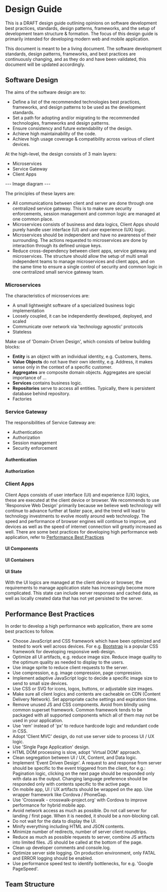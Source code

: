 # Design Guide

This is a DRAFT design guide outlining opinions on software development best practices, standards, design patterns, frameworks, and the setup of development team structure & formation. The focus of this design guide is primarily intended for developing modern web and mobile application.

This document is meant to be a living document. The software development standards, design patterns, frameworks, and best practices are continuously changing, and as they do and have been validated, this document will be updated accordingly.

## Software Design

The aims of the software design are to:

+ Define a list of the recommended technologies best practices, frameworks, and design patterns to be used as the development standards.
+ Set a path for adopting and/or migrating to the recommended technologies, frameworks and design patterns.
+ Ensure consistency and future extendability of the design.
+ Achieve high maintainability of the code.
+ Achieve high usage coverage & compatibility across various of client devices.

At the high-level, the design consists of 3 main layers:

+ Microservices
+ Service Gateway
+ Client Apps

--- Image diagram ---

The principles of these layers are:

+ All communications between client and server are done through one centralized service gateway. This is to make sure security enforcements, session management and common logic are managed at one common place.
+ Microservices consists of business and data logics, Client Apps should purely handle user interface (UI) and user experience (UX) logic.
+ Microservices should be independent and have no awareness of their surrounding. The actions requested to microservices are done by interaction through its defined unique keys.
+ Reduce cross-dependency between client apps, service gateway and microservices. The structure should allow the setup of multi small independent teams to manage microservices and client apps, and on the same time to ensure a single control of security and common logic in one centralized small service gateway team.

### Microservices

The characteristics of microservices are:

+ A small lightweight software of a specialized business logic implementation
+ Loosely coupled, it can be independently developed, deployed, and scaled
+ Communicate over network via 'technology agnostic' protocols
+ Stateless

Make use of 'Domain-Driven Design', which consists of below building blocks:

+ **Entity** is an object with an individual identity, e.g. Customers, Items.
+ **Value Objects** do not have their own identity, e.g. Address, it makes sense only in the context of a specific customer.
+ **Aggregates** are composite domain objects. Aggregates are special importance of ...
+ **Services** contains business logic.
+ **Repositories** serve to access all entities. Typically, there is persistent database behind repository.
+ Factories

### Service Gateway

The responsibilities of Service Gateway are:

+ Authentication
+ Authorization
+ Session management
+ Security enforcement


#### Authentication



#### Authorization



### Client Apps

Client Apps consists of user interface (UI) and experience (UX) logics, these are executed at the client device or browser. We recommends to use 'Responsive Web Design' primarily because we believe web technology will continue to advance further at faster pace, and the trend will lead to technology investments to evolve mostly around web technology. The speed and performance of browser engines will continue to improve, and devices as well as the speed of internet connection will greatly increased as well. There are some best practices for developing high performance web application, refer to [Performance Best Practices](#performance-best-practices)

#### UI Components


#### UI Containers


#### UI State

With the UI logics are managed at the client device or browser, the requirements to manage application state has increasingly become more complicated. This state can include server responses and cached data, as well as locally created data that has not yet persisted to the server.

## Performance Best Practices

In order to develop a high performance web application, there are some best practices to follow.

+ Choose JavaScript and CSS framework which have been optimized and tested to work well across devices. For e.g. [Bootstrap](http://getbootstrap.com/) is a popular CSS framework for developing responsive web design.
+ Optimize all UI artifacts, e.g. reduce image size. Reduce image quality to the optimum quality as needed to display to the users.
+ Use image sprite to reduce client requests to the server.
+ Use compression, e.g. image compression, page compression.
+ Implement adaptive JavaScript logic to decide a specific image size to send to small size devices.
+ Use CSS or SVG for icons, logos, buttons, or adjustable size images.
+ Make sure all client logics and contents are cacheable on CDN (Content Delivery Network). Set appropriate cache settings and expiration time.
+ Remove unused JS and CSS components. Avoid from blindly using common superset framework. Common framework tends to be packaged with all supported components which all of them may not be used in your application.
+ Use 'rem' instead of 'px' to reduce hardcode logic and redundant code in CSS.
+ Adopt 'Client MVC' design, do not use server side to process UI / UX logic.
+ Use 'Single Page Application' design.
+ HTML DOM processing is slow, adopt 'Virtual DOM' approach.
+ Clean segregation between UI / UX, Content, and Data logic.
+ Implement 'Event Driven Design'. A request to and response from server should be specific to the event triggered from the client, for e.g.: Pagination logic, clicking on the next page should be responded only with data as the output. Changing language preference should be responded only with contents specific to the active page.
+ On mobile app, UI / UX artifacts should be wrapped on the app. Use wrapper framework like Cordova / PhoneGap.
+ Use 'Crosswalk - crosswalk-project.org' with Cordova to improve performance for hybrid mobile app.
+ Avoid network access as much as possible. Do not call server for landing / first page. When it is needed, it should be a non-blocking call.
+ Do not wait for the data to display the UI.
+ Minify everything including HTML and JSON contents.
+ Minimize number of redirects, number of server client roundtrips.
+ Reduce as much as possible requests to server, combine JS artifacts into limited files. JS should be called at the bottom of the page.
+ Clean up developer comments and console.log.
+ Optimize server side logging. On production environment, only FATAL and ERROR logging should be enabled.
+ Use performance speed test to identify bottlenecks, for e.g. 'Google PageSpeed'.

## Team Structure
